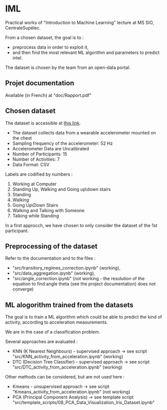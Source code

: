 
# IML

Practical works of "Introduction to Machine Learning" lecture at MS SIO, CentraleSupélec.
    
From a chosen dataset, the goal is to :
- preprocess data in order to exploit it, 
- and then find the most relevant ML algorithm and parameters to predict intel.

The dataset is chosen by the team from an open-data portal.</p>

## Projet documentation

Available (in French) at "doc/Rapport.pdf"

## Chosen dataset

The dataset is accessible at [this link](https://archive.ics.uci.edu/ml/datasets/Activity+Recognition+from+Single+Chest-Mounted+Accelerometer#).

- The dataset collects data from a wearable accelerometer mounted on the chest
- Sampling frequency of the accelerometer: 52 Hz
- Accelerometer Data are Uncalibrated
- Number of Participants: 15
- Number of Activities: 7
- Data Format: CSV

Labels are codified by numbers :
1. Working at Computer
2. Standing Up, Walking and Going up\down stairs
3. Standing
4. Walking
5. Going Up\Down Stairs
6. Walking and Talking with Someone
7. Talking while Standing

In a first approcch, we have chosen to only consider the dataset of the 1st participant.

## Preprocessing of the dataset

Refer to the documentation and to the files :
- "src/transitory_regimes_correction.ipynb" (working),
- "src/data_aggregation.ipynb" (working),
- "src/angle_correction.ipynb" (not working - the resolution of the equation to find angle theta (see the project documentation) does not converge)

## ML alogorithm trained from the datasets

The goal is to train a ML algorithm which could be able to predict the kind of activity, according to acceleration measurements.

We are in the case of a classification problem.

Several approaches are avaluated :
- KNN (K Nearest Neighbours) - supervised approach -> see script "src/KNN_activity_from_acceleration.ipynb" (working)
- DTC (Decision Tree Classifier) - supervised approach -> see script "src/DTC_activity_from_acceleration.ipynb" (working)

Other methods can be considered, but are not used here :
- Kmeans - unsupervised approach -> see script "Kmeans_activity_from_acceleration.ipynb" (not working)
- PCA (Principal Component Analysis) -> see template script "src/template_scripts/08_PCA_Data_Visualization_Iris_Dataset.ipynb"


